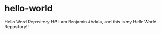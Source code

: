 # hello-world
Hello Word Repository
Hi!! I am Benjamin Abdala, and this is my Hello World Repository!!
